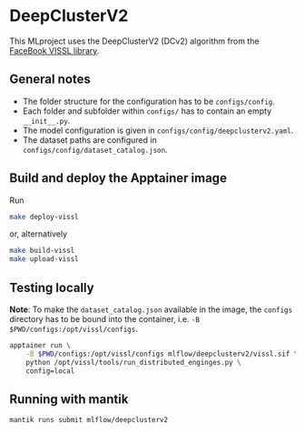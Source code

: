 # DeepClusterV2

This MLproject uses the DeepClusterV2 (DCv2) algorithm from the
[FaceBook VISSL library](https://github.com/facebookresearch/vissl).

## General notes

* The folder structure for the configuration has to be `configs/config`.
* Each folder and subfolder within `configs/` has to contain an empty `__init__.py`.
* The model configuration is given in `configs/config/deepclusterv2.yaml`.
* The dataset paths are configured in `configs/config/dataset_catalog.json`.

## Build and deploy the Apptainer image

Run

```bash
make deploy-vissl
```

or, alternatively

```bash
make build-vissl
make upload-vissl
```

## Testing locally

**Note**: To make the `dataset_catalog.json` available in the image, the `configs` directory
has to be bound into the container, i.e. `-B $PWD/configs:/opt/vissl/configs`.

```bash
apptainer run \
    -B $PWD/configs:/opt/vissl/configs mlflow/deepclusterv2/vissl.sif \
    python /opt/vissl/tools/run_distributed_enginges.py \
    config=local
```


## Running with mantik

```bash
mantik runs submit mlflow/deepclusterv2
```
